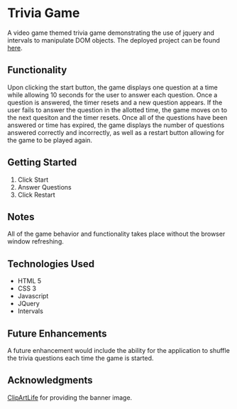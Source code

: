 # Trivia Game

A video game themed trivia game demonstrating the use of jquery and intervals to manipulate DOM objects. The deployed project can be found [here](https://chrishuman0923.github.io/triviaGame/).

## Functionality

Upon clicking the start button, the game displays one question at a time while allowing 10 seconds for the user to answer each question. Once a question is answered, the timer resets and a new question appears. If the user fails to answer the question in the allotted time, the game moves on to the next quesiton and the timer resets. Once all of the questions have been answered or time has expired, the game displays the number of questions answered correctly and incorrectly, as well as a restart button allowing for the game to be played again.

## Getting Started

1. Click Start
2. Answer Questions
3. Click Restart

## Notes

All of the game behavior and functionality takes place without the browser window refreshing.

## Technologies Used
- HTML 5
- CSS 3
- Javascript
- JQuery
- Intervals

## Future Enhancements
A future enhancement would include the ability for the application to shuffle the trivia questions each time the game is started.

## Acknowledgments

[ClipArtLife](https://wallpaper-gallery.net/single/video-game-collage-wallpapers-13.html) for providing the banner image.
